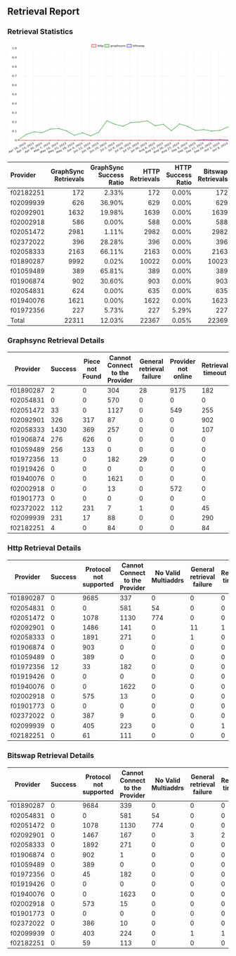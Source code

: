 ## Retrieval Report
### Retrieval Statistics
<img src="https://raw.githubusercontent.com/data-preservation-programs/filplus-checker-assets/main/filecoin-project/filecoin-plus-large-datasets/issues/1341/1697260603478.png"/>

| Provider  | GraphSync Retrievals | GraphSync Success Ratio | HTTP Retrievals | HTTP Success Ratio | Bitswap Retrievals | Bitswap Success Ratio |
| :-------- | -------------------: | ----------------------: | --------------: | -----------------: | -----------------: | --------------------: |
| f02182251 |                  172 |                   2.33% |             172 |              0.00% |                172 |                 0.00% |
| f02099939 |                  626 |                  36.90% |             629 |              0.00% |                629 |                 0.00% |
| f02092901 |                 1632 |                  19.98% |            1639 |              0.00% |               1639 |                 0.00% |
| f02002918 |                  586 |                   0.00% |             588 |              0.00% |                588 |                 0.00% |
| f02051472 |                 2981 |                   1.11% |            2982 |              0.00% |               2982 |                 0.00% |
| f02372022 |                  396 |                  28.28% |             396 |              0.00% |                396 |                 0.00% |
| f02058333 |                 2163 |                  66.11% |            2163 |              0.00% |               2163 |                 0.00% |
| f01890287 |                 9992 |                   0.02% |           10022 |              0.00% |              10023 |                 0.00% |
| f01059489 |                  389 |                  65.81% |             389 |              0.00% |                389 |                 0.00% |
| f01906874 |                  902 |                  30.60% |             903 |              0.00% |                903 |                 0.00% |
| f02054831 |                  624 |                   0.00% |             635 |              0.00% |                635 |                 0.00% |
| f01940076 |                 1621 |                   0.00% |            1622 |              0.00% |               1623 |                 0.00% |
| f01972356 |                  227 |                   5.73% |             227 |              5.29% |                227 |                 0.00% |
| Total     |                22311 |                  12.03% |           22367 |              0.05% |              22369 |                 0.00% |

### Graphsync Retrieval Details
| Provider  | Success | Piece not Found | Cannot Connect to the Provider | General retrieval failure | Provider not online | Retrieval timeout | Unconfirmed block transfer | No Valid Multiaddrs |
| --------- | ------- | --------------- | ------------------------------ | ------------------------- | ------------------- | ----------------- | -------------------------- | ------------------- |
| f01890287 | 2       | 0               | 304                            | 28                        | 9175                | 182               | 301                        | 0                   |
| f02054831 | 0       | 0               | 570                            | 0                         | 0                   | 0                 | 0                          | 54                  |
| f02051472 | 33      | 0               | 1127                           | 0                         | 549                 | 255               | 238                        | 779                 |
| f02092901 | 326     | 317             | 87                             | 0                         | 0                   | 902               | 0                          | 0                   |
| f02058333 | 1430    | 369             | 257                            | 0                         | 0                   | 107               | 0                          | 0                   |
| f01906874 | 276     | 626             | 0                              | 0                         | 0                   | 0                 | 0                          | 0                   |
| f01059489 | 256     | 133             | 0                              | 0                         | 0                   | 0                 | 0                          | 0                   |
| f01972356 | 13      | 0               | 182                            | 29                        | 0                   | 0                 | 3                          | 0                   |
| f01919426 | 0       | 0               | 0                              | 0                         | 0                   | 0                 | 0                          | 0                   |
| f01940076 | 0       | 0               | 1621                           | 0                         | 0                   | 0                 | 0                          | 0                   |
| f02002918 | 0       | 0               | 13                             | 0                         | 572                 | 0                 | 1                          | 0                   |
| f01901773 | 0       | 0               | 0                              | 0                         | 0                   | 0                 | 0                          | 0                   |
| f02372022 | 112     | 231             | 7                              | 1                         | 0                   | 45                | 0                          | 0                   |
| f02099939 | 231     | 17              | 88                             | 0                         | 0                   | 290               | 0                          | 0                   |
| f02182251 | 4       | 0               | 84                             | 0                         | 0                   | 84                | 0                          | 0                   |

### Http Retrieval Details
| Provider  | Success | Protocol not supported | Cannot Connect to the Provider | No Valid Multiaddrs | General retrieval failure | Retrieval timeout |
| --------- | ------- | ---------------------- | ------------------------------ | ------------------- | ------------------------- | ----------------- |
| f01890287 | 0       | 9685                   | 337                            | 0                   | 0                         | 0                 |
| f02054831 | 0       | 0                      | 581                            | 54                  | 0                         | 0                 |
| f02051472 | 0       | 1078                   | 1130                           | 774                 | 0                         | 0                 |
| f02092901 | 0       | 1486                   | 141                            | 0                   | 11                        | 1                 |
| f02058333 | 0       | 1891                   | 271                            | 0                   | 1                         | 0                 |
| f01906874 | 0       | 903                    | 0                              | 0                   | 0                         | 0                 |
| f01059489 | 0       | 389                    | 0                              | 0                   | 0                         | 0                 |
| f01972356 | 12      | 33                     | 182                            | 0                   | 0                         | 0                 |
| f01919426 | 0       | 0                      | 0                              | 0                   | 0                         | 0                 |
| f01940076 | 0       | 0                      | 1622                           | 0                   | 0                         | 0                 |
| f02002918 | 0       | 575                    | 13                             | 0                   | 0                         | 0                 |
| f01901773 | 0       | 0                      | 0                              | 0                   | 0                         | 0                 |
| f02372022 | 0       | 387                    | 9                              | 0                   | 0                         | 0                 |
| f02099939 | 0       | 405                    | 223                            | 0                   | 0                         | 1                 |
| f02182251 | 0       | 61                     | 111                            | 0                   | 0                         | 0                 |

### Bitswap Retrieval Details
| Provider  | Success | Protocol not supported | Cannot Connect to the Provider | No Valid Multiaddrs | General retrieval failure | Retrieval timeout |
| --------- | ------- | ---------------------- | ------------------------------ | ------------------- | ------------------------- | ----------------- |
| f01890287 | 0       | 9684                   | 339                            | 0                   | 0                         | 0                 |
| f02054831 | 0       | 0                      | 581                            | 54                  | 0                         | 0                 |
| f02051472 | 0       | 1078                   | 1130                           | 774                 | 0                         | 0                 |
| f02092901 | 0       | 1467                   | 167                            | 0                   | 3                         | 2                 |
| f02058333 | 0       | 1892                   | 271                            | 0                   | 0                         | 0                 |
| f01906874 | 0       | 902                    | 1                              | 0                   | 0                         | 0                 |
| f01059489 | 0       | 389                    | 0                              | 0                   | 0                         | 0                 |
| f01972356 | 0       | 45                     | 182                            | 0                   | 0                         | 0                 |
| f01919426 | 0       | 0                      | 0                              | 0                   | 0                         | 0                 |
| f01940076 | 0       | 0                      | 1623                           | 0                   | 0                         | 0                 |
| f02002918 | 0       | 573                    | 15                             | 0                   | 0                         | 0                 |
| f01901773 | 0       | 0                      | 0                              | 0                   | 0                         | 0                 |
| f02372022 | 0       | 386                    | 10                             | 0                   | 0                         | 0                 |
| f02099939 | 0       | 403                    | 224                            | 0                   | 1                         | 1                 |
| f02182251 | 0       | 59                     | 113                            | 0                   | 0                         | 0                 |
